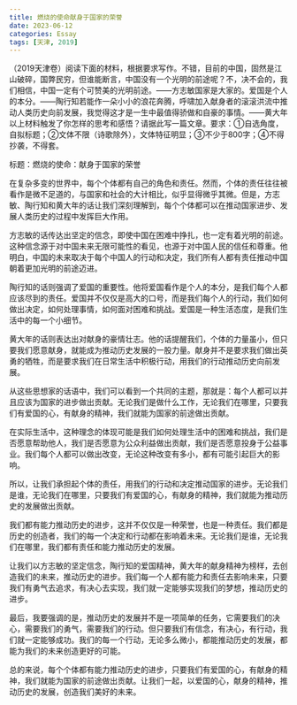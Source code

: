 ```yaml
---
title: 燃烧的使命献身于国家的荣誉
date: 2023-06-12
categories: Essay
tags: [天津, 2019]
---
```




（2019天津卷）阅读下面的材料，根据要求写作。不错，目前的中国，固然是江山破碎，国弊民穷，但谁能断言，中国没有一个光明的前途呢？不，决不会的，我们相信，中国一定有个可赞美的光明前途。——方志敏国家是大家的。爱国是个人的本分。——陶行知若能作一朵小小的浪花奔腾，呼啸加入献身者的滚滚洪流中推动人类历史向前发展，我觉得这才是一生中最值得骄做和自豪的事情。——黄大年以上材料触发了你怎样的思考和感悟？请据此写一篇文章。要求：①自选角度，自拟标题；②文体不限（诗歌除外），文体特征明显；③不少于800字；④不得抄袭，不得套。

标题：燃烧的使命：献身于国家的荣誉

在复杂多变的世界中，每个个体都有自己的角色和责任。然而，个体的责任往往被看作是微不足道的，与国家和社会的大计相比，似乎显得微乎其微。但是，方志敏、陶行知和黄大年的话让我们深刻理解到，每个个体都可以在推动国家进步、发展人类历史的过程中发挥巨大作用。

方志敏的话传达出坚定的信念，即使中国在困难中挣扎，也一定有着光明的前途。这种信念源于对中国未来无限可能性的看见，也源于对中国人民的信任和尊重。他明白，中国的未来取决于每个中国人的行动和决定，我们所有人都有责任推动中国朝着更加光明的前途迈进。

陶行知的话则强调了爱国的重要性。他将爱国看作是个人的本分，是我们每个人都应该尽到的责任。爱国并不仅仅是高大的口号，而是我们每个人的行动，我们如何做出决定，如何处理事情，如何面对困难和挑战。爱国是一种生活态度，是我们生活中的每一个小细节。

黄大年的话则表达出对献身的豪情壮志。他的话提醒我们，个体的力量虽小，但只要我们愿意献身，就能成为推动历史发展的一股力量。献身并不是要求我们做出英勇的牺牲，而是要求我们在日常生活中积极行动，用我们的行动推动历史向前发展。

从这些思想家的话语中，我们可以看到一个共同的主题，那就是：每个人都可以并且应该为国家的进步做出贡献。无论我们是做什么工作，无论我们在哪里，只要我们有爱国的心，有献身的精神，我们就能为国家的前途做出贡献。

在实际生活中，这种理念的体现可能是我们如何处理生活中的困难和挑战，我们是否愿意帮助他人，我们是否愿意为公众利益做出贡献，我们是否愿意投身于公益事业。我们每个人都可以做出改变，无论这种改变有多小，都有可能引起巨大的影响。

所以，让我们承担起个体的责任，用我们的行动和决定推动国家的进步。无论我们是谁，无论我们在哪里，只要我们有爱国的心，有献身的精神，我们就能为推动历史的发展做出贡献。

我们都有能力推动历史的进步，这并不仅仅是一种荣誉，也是一种责任。我们都是历史的创造者，我们的每一个决定和行动都在影响着未来。无论我们是谁，无论我们在哪里，我们都有责任和能力推动历史的发展。

让我们以方志敏的坚定信念，陶行知的爱国精神，黄大年的献身精神为榜样，去创造我们的未来，推动历史的进步。我们每一个人都有能力和责任去影响未来，只要我们有勇气去追求，有决心去实现，我们就一定能够实现我们的梦想，推动历史的进步。

最后，我要强调的是，推动历史的发展并不是一项简单的任务，它需要我们的决心，需要我们的勇气，需要我们的行动。但只要我们有信念，有决心，有行动，我们就一定能够成功。我们的每一个行动，无论多么微小，都能推动历史的发展，都能为我们的未来创造更好的可能。

总的来说，每个个体都有能力推动历史的进步，只要我们有爱国的心，有献身的精神，我们就能为国家的前途做出贡献。让我们一起，以爱国的心，献身的精神，推动历史的发展，创造我们美好的未来。